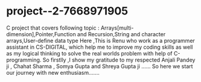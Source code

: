 # project--2-7668971905
C project that covers following topic : Arrays[multi-dimension],Pointer,Function and Recursion,String and character arrays,User-define data type
Here ,This is Renu who work as a programmer assistant in CS-DIGITAL, which help me to improve my coding skills as well as
my logical thinking to solve the real worlds problem with help of C-programming.
So firstlly ,I show my gratitude to my respected Anjali Pandey ji , Chahat Sharma , Somya Gupta and Shreya Gupta ji ......
So here we start our journey with new enthusiasm.......
